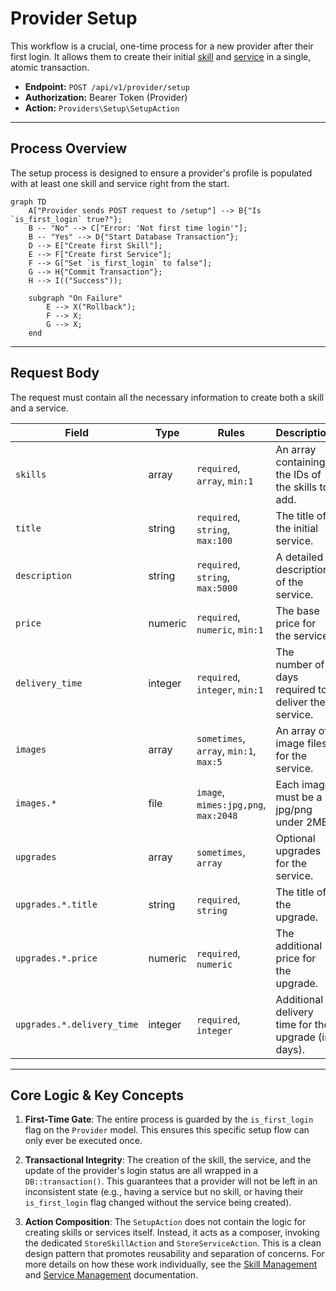 # Provider Setup

This workflow is a crucial, one-time process for a new provider after their first login. It allows them to create their initial [skill](./skill-management) and [service](./service-management) in a single, atomic transaction.

-   **Endpoint:** `POST /api/v1/provider/setup`
-   **Authorization:** Bearer Token (Provider)
-   **Action:** `Providers\Setup\SetupAction`

---

## Process Overview

The setup process is designed to ensure a provider's profile is populated with at least one skill and service right from the start.

```mermaid
graph TD
    A["Provider sends POST request to /setup"] --> B{"Is `is_first_login` true?"};
    B -- "No" --> C["Error: 'Not first time login'"];
    B -- "Yes" --> D{"Start Database Transaction"};
    D --> E["Create first Skill"];
    E --> F["Create first Service"];
    F --> G["Set `is_first_login` to false"];
    G --> H{"Commit Transaction"};
    H --> I(("Success"));

    subgraph "On Failure"
        E --> X("Rollback");
        F --> X;
        G --> X;
    end
```

---

## Request Body

The request must contain all the necessary information to create both a skill and a service.

| Field                   | Type    | Rules                                  | Description                                           |
| ----------------------- | ------- | -------------------------------------- | ----------------------------------------------------- |
| `skills`                | array   | `required`, `array`, `min:1`           | An array containing the IDs of the skills to add.     |
| `title`                 | string  | `required`, `string`, `max:100`        | The title of the initial service.                     |
| `description`           | string  | `required`, `string`, `max:5000`       | A detailed description of the service.                |
| `price`                 | numeric | `required`, `numeric`, `min:1`         | The base price for the service.                       |
| `delivery_time`         | integer | `required`, `integer`, `min:1`         | The number of days required to deliver the service.   |
| `images`                | array   | `sometimes`, `array`, `min:1`, `max:5` | An array of image files for the service.              |
| `images.*`              | file    | `image`, `mimes:jpg,png`, `max:2048`   | Each image must be a jpg/png under 2MB.               |
| `upgrades`              | array   | `sometimes`, `array`                   | Optional upgrades for the service.                    |
| `upgrades.*.title`      | string  | `required`, `string`                   | The title of the upgrade.                             |
| `upgrades.*.price`      | numeric | `required`, `numeric`                  | The additional price for the upgrade.                 |
| `upgrades.*.delivery_time`| integer | `required`, `integer`                | Additional delivery time for the upgrade (in days). |

---

## Core Logic & Key Concepts

1.  **First-Time Gate**: The entire process is guarded by the `is_first_login` flag on the `Provider` model. This ensures this specific setup flow can only ever be executed once.

2.  **Transactional Integrity**: The creation of the skill, the service, and the update of the provider's login status are all wrapped in a `DB::transaction()`. This guarantees that a provider will not be left in an inconsistent state (e.g., having a service but no skill, or having their `is_first_login` flag changed without the service being created).

3.  **Action Composition**: The `SetupAction` does not contain the logic for creating skills or services itself. Instead, it acts as a composer, invoking the dedicated `StoreSkillAction` and `StoreServiceAction`. This is a clean design pattern that promotes reusability and separation of concerns. For more details on how these work individually, see the [Skill Management](./skill-management) and [Service Management](./service-management) documentation.
